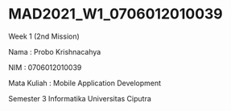 # MAD2021_W1_0706012010039
Week 1 (2nd Mission)

Nama : Probo Krishnacahya

NIM : 0706012010039

Mata Kuliah : Mobile Application Development

Semester 3 Informatika Universitas Ciputra
